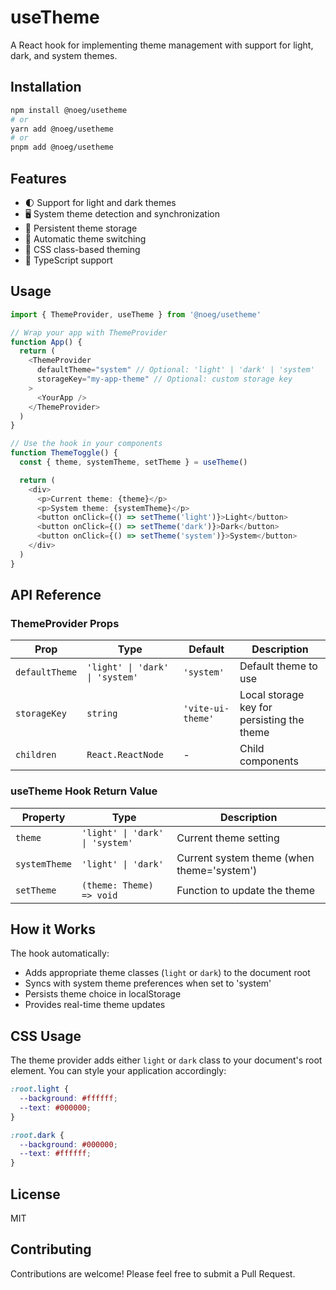 # useTheme

A React hook for implementing theme management with support for light, dark, and system themes.

## Installation

```bash
npm install @noeg/usetheme
# or
yarn add @noeg/usetheme
# or
pnpm add @noeg/usetheme
```

## Features

- 🌓 Support for light and dark themes
- 🖥️ System theme detection and synchronization
- 💾 Persistent theme storage
- 🔄 Automatic theme switching
- 🎨 CSS class-based theming
- 💪 TypeScript support

## Usage

```typescript
import { ThemeProvider, useTheme } from '@noeg/usetheme'

// Wrap your app with ThemeProvider
function App() {
  return (
    <ThemeProvider
      defaultTheme="system" // Optional: 'light' | 'dark' | 'system'
      storageKey="my-app-theme" // Optional: custom storage key
    >
      <YourApp />
    </ThemeProvider>
  )
}

// Use the hook in your components
function ThemeToggle() {
  const { theme, systemTheme, setTheme } = useTheme()

  return (
    <div>
      <p>Current theme: {theme}</p>
      <p>System theme: {systemTheme}</p>
      <button onClick={() => setTheme('light')}>Light</button>
      <button onClick={() => setTheme('dark')}>Dark</button>
      <button onClick={() => setTheme('system')}>System</button>
    </div>
  )
}
```

## API Reference

### ThemeProvider Props

| Prop           | Type                            | Default           | Description                                |
| -------------- | ------------------------------- | ----------------- | ------------------------------------------ |
| `defaultTheme` | `'light' \| 'dark' \| 'system'` | `'system'`        | Default theme to use                       |
| `storageKey`   | `string`                        | `'vite-ui-theme'` | Local storage key for persisting the theme |
| `children`     | `React.ReactNode`               | -                 | Child components                           |

### useTheme Hook Return Value

| Property      | Type                            | Description                                |
| ------------- | ------------------------------- | ------------------------------------------ |
| `theme`       | `'light' \| 'dark' \| 'system'` | Current theme setting                      |
| `systemTheme` | `'light' \| 'dark'`             | Current system theme (when theme='system') |
| `setTheme`    | `(theme: Theme) => void`        | Function to update the theme               |

## How it Works

The hook automatically:

- Adds appropriate theme classes (`light` or `dark`) to the document root
- Syncs with system theme preferences when set to 'system'
- Persists theme choice in localStorage
- Provides real-time theme updates

## CSS Usage

The theme provider adds either `light` or `dark` class to your document's root element. You can style your application accordingly:

```css
:root.light {
  --background: #ffffff;
  --text: #000000;
}

:root.dark {
  --background: #000000;
  --text: #ffffff;
}
```

## License

MIT

## Contributing

Contributions are welcome! Please feel free to submit a Pull Request.
